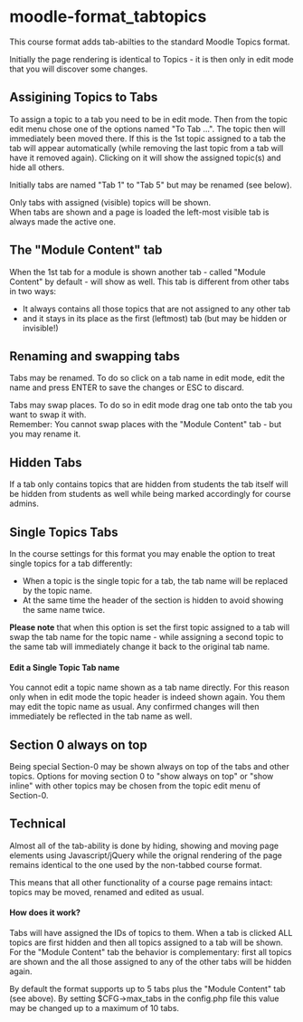 # moodle-format_tabtopics
This course format adds tab-abilties to the standard Moodle Topics format.

Initially the page rendering is identical to Topics - it is then only in edit mode that you will discover some changes.

Assigining Topics to Tabs
-------------------------
To assign a topic to a tab you need to be in edit mode. Then from the topic edit menu chose one of the options named "To Tab ...". The topic then will immediately been moved there.
If this is the 1st topic assigned to a tab the tab will appear automatically (while removing the last topic from a tab will have it removed again). Clicking on it will show the assigned topic(s) and hide all others.

Initially tabs are named "Tab 1" to "Tab 5" but may be renamed (see below).

Only tabs with assigned (visible) topics will be shown.<br>
When tabs are shown and a page is loaded the left-most visible tab is always made the active one.

The "Module Content" tab
------------------------
When the 1st tab for a module is shown another tab - called "Module Content" by default - will show as well. This tab is different from other tabs in two ways: 
- It always contains all those topics that are not assigned to any other tab 
- and it stays in its place as the first (leftmost) tab (but may be hidden or invisible!)

Renaming and swapping tabs
------------------------
Tabs may be renamed. To do so click on a tab name in edit mode, edit the name and press ENTER to save the changes or ESC to discard.

Tabs may swap places. To do so in edit mode drag one tab onto the tab you want to swap it with.<br>
Remember: You cannot swap places with the "Module Content" tab - but you may rename it.
  
Hidden Tabs
-----------
If a tab only contains topics that are hidden from students the tab itself will be hidden from students as well while being marked accordingly for course admins.

Single Topics Tabs
------------------
In the course settings for this format you may enable the option to treat single topics for a tab differently:
- When a topic is the single topic for a tab, the tab name will be replaced by the topic name.
- At the same time the header of the section is hidden to avoid showing the same name twice.

<b>Please note</b> that when this option is set the first topic assigned to a tab will swap the tab name for the topic name - while assigning a second topic to the same tab will immediately change it back to the original tab name.
<h4>Edit a Single Topic Tab name</h4>
You cannot edit a topic name shown as a tab name directly. For this reason only when in edit mode the topic header is indeed shown again. You them may edit the topic name as usual. Any confirmed changes will then immediately be reflected in the tab name as well.

Section 0 always on top
---------
Being special Section-0 may be shown always on top of the tabs and other topics. Options for moving section 0 to "show always on top" or "show inline" with other topics may be chosen from the topic edit menu of Section-0.

Technical
---------
Almost all of the tab-ability is done by hiding, showing and moving page elements using Javascript/jQuery while the orignal rendering of the page remains identical to the one used by the non-tabbed course format.

This means that all other functionality of a course page remains intact: topics may be moved, renamed and edited as usual.
<h4>How does it work? </h4>
Tabs will have assigned the IDs of topics to them. When a tab is clicked ALL topics are first hidden and then all topics assigned to a tab will be shown.
For the "Module Content" tab the behavior is complementary: first all topics are shown and the all those assigned to any of the other tabs will be hidden again.

By default the format supports up to 5 tabs plus the "Module Content" tab (see above).
By setting $CFG->max_tabs in the config.php file this value may be changed up to a maximum of 10 tabs.

